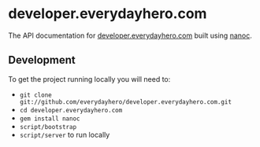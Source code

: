 # developer.everydayhero.com

The API documentation for
[developer.everydayhero.com](http://developer.everydayhero.com) built
using [nanoc](http://nanoc.ws).

## Development

To get the project running locally you will need to:

* `git clone git://github.com/everydayhero/developer.everydayhero.com.git`
* `cd developer.everydayhero.com`
* `gem install nanoc`
* `script/bootstrap`
* `script/server` to run locally
